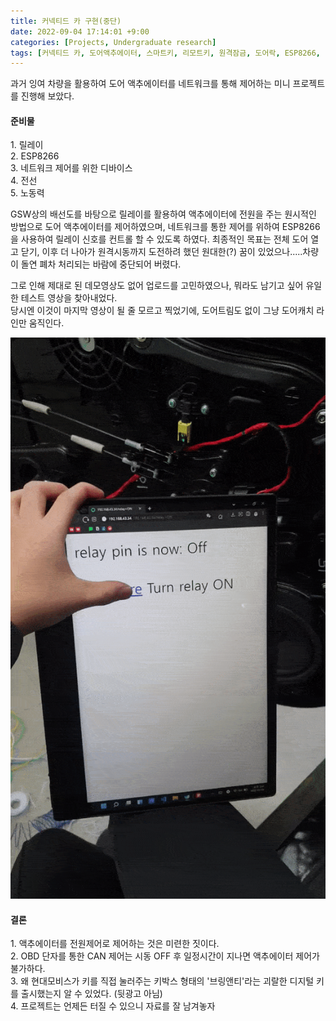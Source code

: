 ```yaml
---
title: 커넥티드 카 구현(중단)
date: 2022-09-04 17:14:01 +9:00
categories: [Projects, Undergraduate research]
tags: [커넥티드 카, 도어액추에이터, 스마트키, 리모트키, 원격잠금, 도어락, ESP8266, 릴레이]
---
```


과거 잉여 차량을 활용하여 도어 액추에이터를 네트워크를 통해 제어하는 미니 프로젝트를 진행해 보았다.

<h4>준비물</h4>
1. 릴레이 <br>
2. ESP8266 <br>
3. 네트워크 제어를 위한 디바이스 <br>
4. 전선 <br>
5. 노동력

GSW상의 배선도를 바탕으로 릴레이를 활용하여 액추에이터에 전원을 주는 원시적인 방법으로 도어 액추에이터를 제어하였으며, 네트워크를 통한 제어를 위하여 ESP8266을 사용하여 릴레이 신호를 컨트롤 할 수 있도록 하였다.
최종적인 목표는 전체 도어 열고 닫기, 이후 더 나아가 원격시동까지 도전하려 했던 원대한(?) 꿈이 있었으나.....차량이 돌연 폐차 처리되는 바람에 중단되어 버렸다.

그로 인해 제대로 된 데모영상도 없어 업로드를 고민하였으나, 뭐라도 남기고 싶어 유일한 테스트 영상을 찾아내었다.<br>
당시엔 이것이 마지막 영상이 될 줄 모르고 찍었기에, 도어트림도 없이 그냥 도어캐치 라인만 움직인다.

<img src="/assets/img/Connected_car/venue_doorlock.gif" alt="ESP8266을 활용한 네트워크 도어락 테스트 영상">

<h4>결론</h4>
1. 액추에이터를 전원제어로 제어하는 것은 미련한 짓이다. <br>
2. OBD 단자를 통한 CAN 제어는 시동 OFF 후 일정시간이 지나면 액추에이터 제어가 불가하다. <br>
3. 왜 현대모비스가 키를 직접 눌러주는 키박스 형태의 '브링앤티'라는 괴랄한 디지털 키를 출시했는지 알 수 있었다. (뒷광고 아님) <br>
4. 프로젝트는 언제든 터질 수 있으니 자료를 잘 남겨놓자<br>